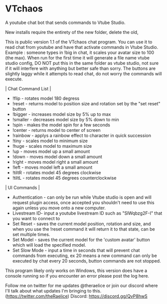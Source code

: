 # VTchaos
A youtube chat bot that sends commands to Vtube Studio.

New installs require the entirety of the new folder, delete the old,

This is public version 1.1 of the VTchaos chat program. You can use it to read chat from youtube and have that activate commands in Vtube Studio. Example : someone types in !big in chat, it scales your avatar size to 100 (the max). When run for the first time it will generate a file name vtube studio config, DO NOT put this in the same folder as vtube studio, not sure if it will interfere with anything but better safe than sorry. The buttons are slightly laggy while it attempts to read chat, do not worry the commands will execute.

| Chat Command List |
- !flip - rotates model 180 degress
- !reset - returns model to position size and rotation set by the "set reset" button
- !bigger - increases model size by 5% up to max
- !smaller - decreases model size by 5% down to min
- !spin - makes the model spin for a few seconds
- !center - returns model to center of screen
- !rainbow - applys a rainbow effect to character in quick succession
- !tiny - scales model to minimum size
- !huge - scales model to maximum size
- !up - moves model up a small amount
- !down - moves model down a small amount
- !right - moves model right a small amount
- !left - moves model left a small amount
- !tiltR - rotates model 45 degrees clockwise
- !tiltL - rotates model 45 degrees counterclockwise

| UI Commands | 
- Authentication - can only be run while Vtube studio is open and will request plugin access, once accepted you shouldn't need to use this again unless you move onto a new computer.
- Livestream ID- input a youtube livestream ID such as "SlWqbzg2F-I" that you want to connect to
- Set Reset - saves the current model position, rotation and size, and when you use the !reset command it will return it to that state, can be set multiple times.
- Set Model - saves the current model for the 'custom avatar' button which will load the specified model.
- Set Slow Mode - input a time in seconds that will prevent chat commands from executing, ex 20 means a new command can only be executed by chat every 20 seconds, button commands are not stopped.

This program likely only works on Windows, this version does have a console running so if you encounter an error please post the log here.

Follow me on twitter for me updates @theraelice or join our discord where I'll talk about what updates I'm bringing to this. (https://twitter.com/theRaelice) Discord: https://discord.gg/QvP8hwS
